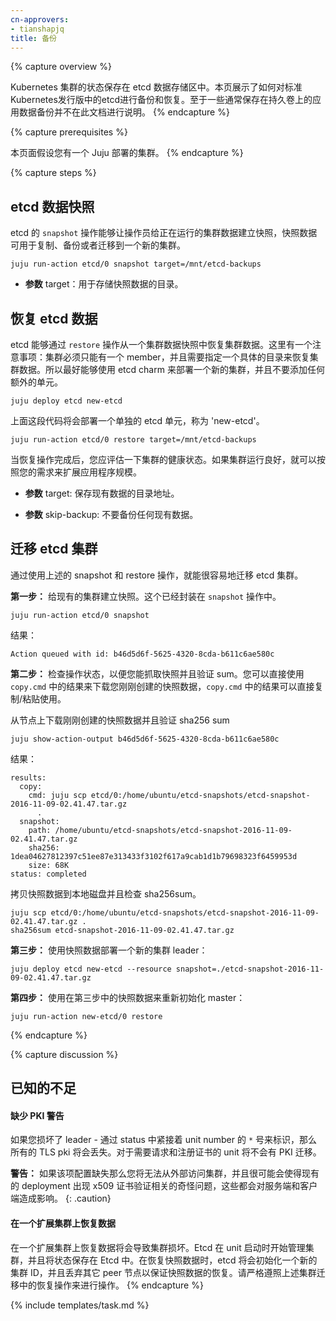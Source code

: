 ```yaml
---
cn-approvers:
- tianshapjq
title: 备份
---
```

<!--
---
title: Backups
---
-->

{% capture overview %}
<!--
The state of a Kubernetes cluster is kept in the etcd datastore.
This page shows how to backup and restore the etcd shipped with
the Canonical Distribution of Kubernetes. Backing up application specific data,
normally stored in a persistent volume, is outside the scope of this
document.
-->
Kubernetes 集群的状态保存在 etcd 数据存储区中。本页展示了如何对标准Kubernetes发行版中的etcd进行备份和恢复。至于一些通常保存在持久卷上的应用数据备份并不在此文档进行说明。
{% endcapture %}

{% capture prerequisites %}
<!--
This page assumes you have a working Juju deployed cluster.
-->
本页面假设您有一个 Juju 部署的集群。
{% endcapture %}

{% capture steps %}
<!--
## Snapshot etcd data
-->
## etcd 数据快照

<!--
The `snapshot` action of the etcd charm allows the operator to snapshot
a running cluster's data for use in cloning,
backing up, or migrating to a new cluster.
-->
etcd 的 `snapshot` 操作能够让操作员给正在运行的集群数据建立快照，快照数据可用于复制、备份或者迁移到一个新的集群。

    juju run-action etcd/0 snapshot target=/mnt/etcd-backups

<!--
- **param** target: destination directory to save the resulting snapshot archive.
-->
- **参数** target：用于存储快照数据的目录。


<!--
## Restore etcd data
-->
## 恢复 etcd 数据

<!--
The etcd charm is capable of restoring its data from a cluster-data snapshot
via the `restore` action.
This comes with caveats and a very specific path to restore a cluster:
The cluster must be in a state of only having a single member. So it's best to
deploy a new cluster using the etcd charm, without adding any additional units.
-->
etcd 能够通过 `restore` 操作从一个集群数据快照中恢复集群数据。这里有一个注意事项：集群必须只能有一个 member，并且需要指定一个具体的目录来恢复集群数据。所以最好能够使用 etcd charm 来部署一个新的集群，并且不要添加任何额外的单元。

```
juju deploy etcd new-etcd
```

<!--
The above code snippet will deploy a single unit of etcd, as 'new-etcd'
-->
上面这段代码将会部署一个单独的 etcd 单元，称为 'new-etcd'。

```
juju run-action etcd/0 restore target=/mnt/etcd-backups
```

<!--
Once the restore action has completed, evaluate the cluster health. If the unit
is healthy, you may resume scaling the application to meet your needs.

- **param** target: destination directory to save the existing data.

- **param** skip-backup: Don't backup any existing data.
-->
当恢复操作完成后，您应评估一下集群的健康状态。如果集群运行良好，就可以按照您的需求来扩展应用程序规模。

- **参数** target: 保存现有数据的目录地址。

- **参数** skip-backup: 不要备份任何现有数据。


<!--
## Migrating an etcd cluster
Using the above snapshot and restore operations, migrating etcd is a fairly easy task.
-->
## 迁移 etcd 集群
通过使用上述的 snapshot 和 restore 操作，就能很容易地迁移 etcd 集群。

<!--
**Step 1:** Snapshot your existing cluster. This is encapsulated in the `snapshot`
action.
-->
**第一步：** 给现有的集群建立快照。这个已经封装在 `snapshot` 操作中。

```
juju run-action etcd/0 snapshot
```

<!--
Results:
-->
结果：

```
Action queued with id: b46d5d6f-5625-4320-8cda-b611c6ae580c
```

<!--
**Step 2:** Check the status of the action so you can grab the snapshot and verify
the sum. The `copy.cmd` result output is a copy/paste command for you to download
the exact snapshot that you just created.
-->
**第二步：** 检查操作状态，以便您能抓取快照并且验证 sum。您可以直接使用 `copy.cmd` 中的结果来下载您刚刚创建的快照数据，`copy.cmd` 中的结果可以直接复制/粘贴使用。

<!--
Download the snapshot archive from the unit that created the snapshot and verify
the sha256 sum
-->
从节点上下载刚刚创建的快照数据并且验证 sha256 sum

```
juju show-action-output b46d5d6f-5625-4320-8cda-b611c6ae580c
```

<!--
Results:
-->
结果：

```
results:
  copy:
    cmd: juju scp etcd/0:/home/ubuntu/etcd-snapshots/etcd-snapshot-2016-11-09-02.41.47.tar.gz
      .
  snapshot:
    path: /home/ubuntu/etcd-snapshots/etcd-snapshot-2016-11-09-02.41.47.tar.gz
    sha256: 1dea04627812397c51ee87e313433f3102f617a9cab1d1b79698323f6459953d
    size: 68K
status: completed
```

<!--
Copy the snapshot to the local disk and then check the sha256sum. 
-->
拷贝快照数据到本地磁盘并且检查 sha256sum。

```
juju scp etcd/0:/home/ubuntu/etcd-snapshots/etcd-snapshot-2016-11-09-02.41.47.tar.gz .
sha256sum etcd-snapshot-2016-11-09-02.41.47.tar.gz
```

<!--
**Step 3:** Deploy the new cluster leader, and attach the snapshot:
-->
**第三步：** 使用快照数据部署一个新的集群 leader：

```
juju deploy etcd new-etcd --resource snapshot=./etcd-snapshot-2016-11-09-02.41.47.tar.gz
```

<!--
**Step 4:** Reinitialize the master with the data from the resource we just attached
in step 3.
-->
**第四步：** 使用在第三步中的快照数据来重新初始化 master：

```
juju run-action new-etcd/0 restore
```


{% endcapture %}

{% capture discussion %}
<!--
## Known Limitations
-->
## 已知的不足

<!--
#### Loss of PKI warning
-->
#### 缺少 PKI 警告

<!--
If you destroy the leader - identified with the `*` text next to the unit number in status:
all TLS pki will be lost. No PKI migration occurs outside
of the units requesting and registering the certificates.
-->
如果您损坏了 leader - 通过 status 中紧接着 unit number 的 `*` 号来标识，那么所有的 TLS pki 将会丢失。对于需要请求和注册证书的 unit 将不会有 PKI 迁移。

<!--
**Caution:**  Mismanaging this configuration will result in locking yourself
out of the cluster, and can potentially break existing deployments in very
strange ways relating to x509 validation of certificates, which affects both
servers and clients.
-->
**警告：** 如果该项配置缺失那么您将无法从外部访问集群，并且很可能会使得现有的 deployment 出现 x509 证书验证相关的奇怪问题，这些都会对服务端和客户端造成影响。
{: .caution}

<!--
#### Restoring from snapshot on a scaled cluster
-->
#### 在一个扩展集群上恢复数据

<!--
Restoring from a snapshot on a scaled cluster will result in a broken cluster.
Etcd performs clustering during unit turn-up, and state is stored in Etcd itself.
During the snapshot restore phase, a new cluster ID is initialized, and peers
are dropped from the snapshot state to enable snapshot restoration. Please
follow the migration instructions above in the restore action description.
-->
在一个扩展集群上恢复数据将会导致集群损坏。Etcd 在 unit 启动时开始管理集群，并且将状态保存在 Etcd 中。在恢复快照数据时，etcd 将会初始化一个新的集群 ID，并且丢弃其它 peer 节点以保证快照数据的恢复。请严格遵照上述集群迁移中的恢复操作来进行操作。
{% endcapture %}

{% include templates/task.md %}
